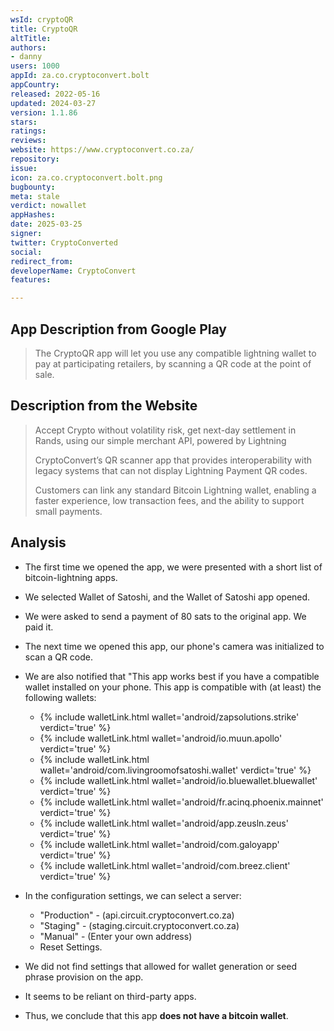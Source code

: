 ```yaml
---
wsId: cryptoQR
title: CryptoQR
altTitle: 
authors:
- danny
users: 1000
appId: za.co.cryptoconvert.bolt
appCountry: 
released: 2022-05-16
updated: 2024-03-27
version: 1.1.86
stars: 
ratings: 
reviews: 
website: https://www.cryptoconvert.co.za/
repository: 
issue: 
icon: za.co.cryptoconvert.bolt.png
bugbounty: 
meta: stale
verdict: nowallet
appHashes: 
date: 2025-03-25
signer: 
twitter: CryptoConverted
social: 
redirect_from: 
developerName: CryptoConvert
features: 

---
```


## App Description from Google Play

> The CryptoQR app will let you use any compatible lightning wallet to pay at participating retailers, by scanning a QR code at the point of sale.

## Description from the Website

> Accept Crypto without volatility risk, get next-day settlement in Rands, using our simple merchant API, powered by Lightning
>
> CryptoConvert’s QR scanner app that provides interoperability with legacy systems that can not display Lightning Payment QR codes.
>
> Customers can link any standard Bitcoin Lightning wallet, enabling a faster experience, low transaction fees, and the ability to support small payments.

## Analysis

- The first time we opened the app, we were presented with a short list of bitcoin-lightning apps. 
- We selected Wallet of Satoshi, and the Wallet of Satoshi app opened. 
- We were asked to send a payment of 80 sats to the original app. We paid it.
- The next time we opened this app, our phone's camera was initialized to scan a QR code. 
- We are also notified that "This app works best if you have a compatible wallet installed on your phone. This app is compatible with (at least) the following wallets:
  - {% include walletLink.html wallet='android/zapsolutions.strike' verdict='true' %}
  - {% include walletLink.html wallet='android/io.muun.apollo' verdict='true' %}
  - {% include walletLink.html wallet='android/com.livingroomofsatoshi.wallet' verdict='true' %}
  - {% include walletLink.html wallet='android/io.bluewallet.bluewallet' verdict='true' %}
  - {% include walletLink.html wallet='android/fr.acinq.phoenix.mainnet' verdict='true' %}
  - {% include walletLink.html wallet='android/app.zeusln.zeus' verdict='true' %}
  - {% include walletLink.html wallet='android/com.galoyapp' verdict='true' %}
  - {% include walletLink.html wallet='android/com.breez.client' verdict='true' %}
- In the configuration settings, we can select a server:
  - "Production" - (api.circuit.cryptoconvert.co.za)
  - "Staging" - (staging.circuit.cryptoconvert.co.za)
  - "Manual" - (Enter your own address)
  - Reset Settings.

- We did not find settings that allowed for wallet generation or seed phrase provision on the app. 
- It seems to be reliant on third-party apps.
- Thus, we conclude that this app **does not have a bitcoin wallet**.
